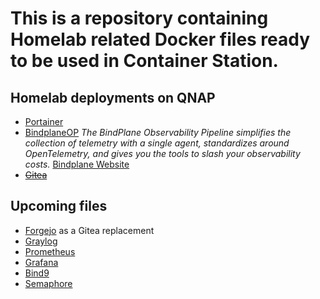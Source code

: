 # This is a repository containing Homelab related Docker files ready to be used in Container Station.

## Homelab deployments on QNAP
- [Portainer](portainer.yaml)
- [BindplaneOP](bindplane.yaml)
*The BindPlane Observability Pipeline simplifies the collection of telemetry with a single agent, standardizes around OpenTelemetry, and gives you the tools to slash your observability costs.*
[Bindplane Website](https://observiq.com/docs/getting-started/quickstart-guide)
- ~~[Gitea](gitea.yaml)~~
## Upcoming files
- [Forgejo](https://forgejo.org) as a Gitea replacement
- [Graylog](https://graylog.org/)
- [Prometheus](https://prometheus.io/)
- [Grafana](https://grafana.com/)
- [Bind9](https://www.isc.org/bind/) 
- [Semaphore](https://www.semui.co/) 